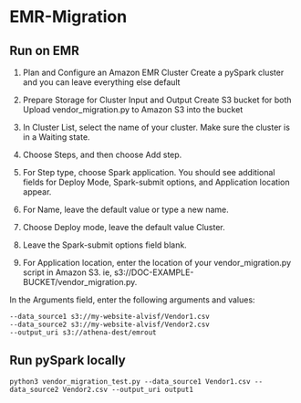 # EMR-Migration

## Run on EMR

1. Plan and Configure an Amazon EMR Cluster
   Create a pySpark cluster and you can leave everything else default

2. Prepare Storage for Cluster Input and Output
   Create S3 bucket for both
   Upload vendor_migration.py to Amazon S3 into the bucket

3. In Cluster List, select the name of your cluster. Make sure the cluster is in a Waiting state.

4. Choose Steps, and then choose Add step.

5. For Step type, choose Spark application. You should see additional fields for Deploy Mode, Spark-submit options, and Application location appear.

6. For Name, leave the default value or type a new name.

7. Choose Deploy mode, leave the default value Cluster.

8. Leave the Spark-submit options field blank.

9. For Application location, enter the location of your vendor_migration.py script in Amazon S3. ie, s3://DOC-EXAMPLE-BUCKET/vendor_migration.py.

In the Arguments field, enter the following arguments and values:

```
--data_source1 s3://my-website-alvisf/Vendor1.csv
--data_source2 s3://my-website-alvisf/Vendor2.csv
--output_uri s3://athena-dest/emrout
```

## Run pySpark locally

```
python3 vendor_migration_test.py --data_source1 Vendor1.csv --data_source2 Vendor2.csv --output_uri output1
```
